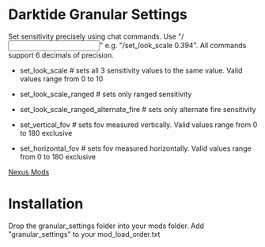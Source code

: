 # Darktide Granular Settings
Set sensitivity precisely using chat commands. Use "/<command> <input>" e.g. "/set_look_scale 0.394". All commands support 6 decimals of precision.

* set_look_scale <sensitivity> # sets all 3 sensitivity values to the same value. Valid values range from 0 to 10

* set_look_scale_ranged <sensitivity> # sets only ranged sensitivity

* set_look_scale_ranged_alternate_fire <sensitivity> # sets only alternate fire sensitivity

* set_vertical_fov <fov> # sets fov measured vertically. Valid values range from 0 to 180 exclusive

* set_horizontal_fov <fov> # sets fov measured horizontally. Valid values range from 0 to 180 exclusive

[Nexus Mods](https://www.nexusmods.com/warhammer40kdarktide/mods/38)

# Installation
Drop the granular_settings folder into your mods folder. Add "granular_settings" to your mod_load_order.txt

